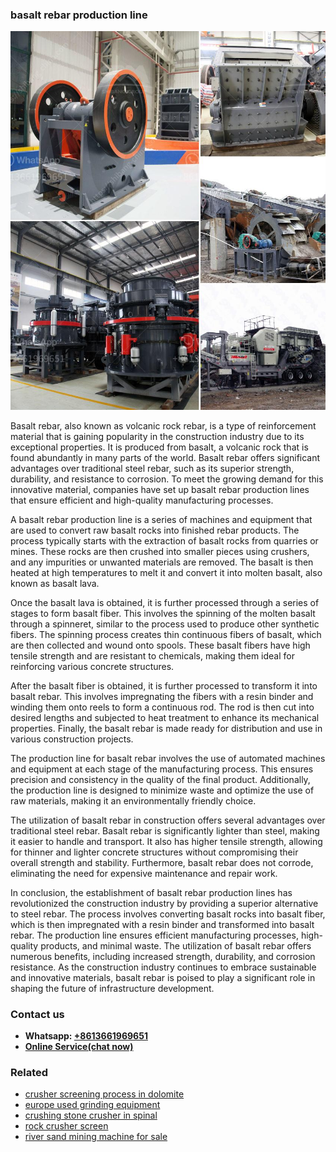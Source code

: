 <h3>basalt rebar production line</h3><img src='1704951466.jpg' alt=''><p>Basalt rebar, also known as volcanic rock rebar, is a type of reinforcement material that is gaining popularity in the construction industry due to its exceptional properties. It is produced from basalt, a volcanic rock that is found abundantly in many parts of the world. Basalt rebar offers significant advantages over traditional steel rebar, such as its superior strength, durability, and resistance to corrosion. To meet the growing demand for this innovative material, companies have set up basalt rebar production lines that ensure efficient and high-quality manufacturing processes.</p><p>A basalt rebar production line is a series of machines and equipment that are used to convert raw basalt rocks into finished rebar products. The process typically starts with the extraction of basalt rocks from quarries or mines. These rocks are then crushed into smaller pieces using crushers, and any impurities or unwanted materials are removed. The basalt is then heated at high temperatures to melt it and convert it into molten basalt, also known as basalt lava.</p><p>Once the basalt lava is obtained, it is further processed through a series of stages to form basalt fiber. This involves the spinning of the molten basalt through a spinneret, similar to the process used to produce other synthetic fibers. The spinning process creates thin continuous fibers of basalt, which are then collected and wound onto spools. These basalt fibers have high tensile strength and are resistant to chemicals, making them ideal for reinforcing various concrete structures.</p><p>After the basalt fiber is obtained, it is further processed to transform it into basalt rebar. This involves impregnating the fibers with a resin binder and winding them onto reels to form a continuous rod. The rod is then cut into desired lengths and subjected to heat treatment to enhance its mechanical properties. Finally, the basalt rebar is made ready for distribution and use in various construction projects.</p><p>The production line for basalt rebar involves the use of automated machines and equipment at each stage of the manufacturing process. This ensures precision and consistency in the quality of the final product. Additionally, the production line is designed to minimize waste and optimize the use of raw materials, making it an environmentally friendly choice.</p><p>The utilization of basalt rebar in construction offers several advantages over traditional steel rebar. Basalt rebar is significantly lighter than steel, making it easier to handle and transport. It also has higher tensile strength, allowing for thinner and lighter concrete structures without compromising their overall strength and stability. Furthermore, basalt rebar does not corrode, eliminating the need for expensive maintenance and repair work.</p><p>In conclusion, the establishment of basalt rebar production lines has revolutionized the construction industry by providing a superior alternative to steel rebar. The process involves converting basalt rocks into basalt fiber, which is then impregnated with a resin binder and transformed into basalt rebar. The production line ensures efficient manufacturing processes, high-quality products, and minimal waste. The utilization of basalt rebar offers numerous benefits, including increased strength, durability, and corrosion resistance. As the construction industry continues to embrace sustainable and innovative materials, basalt rebar is poised to play a significant role in shaping the future of infrastructure development.</p><h3>Contact us</h3><ul><li><strong>Whatsapp:&nbsp;<a href="https://wa.me/8613661969651">+8613661969651</a></strong></li><li><a href="https://swt.shibang-china.com/?git&amp;zhl&amp;basalt rebar production line"><strong>Online Service(chat now)</strong></a></li></ul><h3>Related</h3><ul><li><a href='crusher screening process in dolomite.md'>crusher screening process in dolomite</a></li><li><a href='europe used grinding equipment.md'>europe used grinding equipment</a></li><li><a href='crushing stone crusher in spinal.md'>crushing stone crusher in spinal</a></li><li><a href='rock crusher screen.md'>rock crusher screen</a></li><li><a href='river sand mining machine for sale.md'>river sand mining machine for sale</a></li></ul>